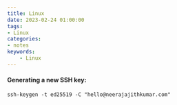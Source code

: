 ```yaml
---
title: Linux
date: 2023-02-24 01:00:00
tags:
- Linux
categories:
- notes
keywords:
    - Linux
---
```


#### Generating a new SSH key:
    ssh-keygen -t ed25519 -C "hello@neerajajithkumar.com"

